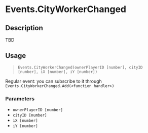 # Events.CityWorkerChanged
## Description
TBD

## Usage
> `Events.CityWorkerChanged(ownerPlayerID [number], cityID [number], iX [number], iY [number])`

Regular event: you can subscribe to it through `Events.CityWorkerChanged.Add(<function handler>)`

### Parameters
- `ownerPlayerID [number]`
- `cityID [number]`
- `iX [number]`
- `iY [number]`